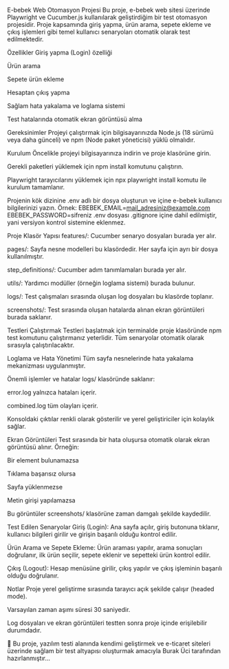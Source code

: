 E-bebek Web Otomasyon Projesi
Bu proje, e-bebek web sitesi üzerinde Playwright ve Cucumber.js kullanılarak geliştirdiğim bir test otomasyon projesidir. Proje kapsamında giriş yapma, ürün arama, sepete ekleme ve çıkış işlemleri gibi temel kullanıcı senaryoları otomatik olarak test edilmektedir.

Özellikler
Giriş yapma (Login) özelliği

Ürün arama

Sepete ürün ekleme

Hesaptan çıkış yapma

Sağlam hata yakalama ve loglama sistemi

Test hatalarında otomatik ekran görüntüsü alma

Gereksinimler
Projeyi çalıştırmak için bilgisayarınızda Node.js (18 sürümü veya daha günceli) ve npm (Node paket yöneticisi) yüklü olmalıdır.

Kurulum
Öncelikle projeyi bilgisayarınıza indirin ve proje klasörüne girin.

Gerekli paketleri yüklemek için npm install komutunu çalıştırın.

Playwright tarayıcılarını yüklemek için npx playwright install komutu ile kurulum tamamlanır.

Projenin kök dizinine .env adlı bir dosya oluşturun ve içine e-bebek kullanıcı bilgilerinizi yazın.
Örnek:
EBEBEK_EMAIL=mail_adresiniz@example.com
EBEBEK_PASSWORD=sifreniz
.env dosyası .gitignore içine dahil edilmiştir, yani versiyon kontrol sistemine eklenmez.

Proje Klasör Yapısı
features/: Cucumber senaryo dosyaları burada yer alır.

pages/: Sayfa nesne modelleri bu klasördedir. Her sayfa için ayrı bir dosya kullanılmıştır.

step_definitions/: Cucumber adım tanımlamaları burada yer alır.

utils/: Yardımcı modüller (örneğin loglama sistemi) burada bulunur.

logs/: Test çalışmaları sırasında oluşan log dosyaları bu klasörde toplanır.

screenshots/: Test sırasında oluşan hatalarda alınan ekran görüntüleri burada saklanır.

Testleri Çalıştırmak
Testleri başlatmak için terminalde proje klasöründe npm test komutunu çalıştırmanız yeterlidir.
Tüm senaryolar otomatik olarak sırasıyla çalıştırılacaktır.

Loglama ve Hata Yönetimi
Tüm sayfa nesnelerinde hata yakalama mekanizması uygulanmıştır.

Önemli işlemler ve hatalar logs/ klasöründe saklanır:

error.log yalnızca hataları içerir.

combined.log tüm olayları içerir.

Konsoldaki çıktılar renkli olarak gösterilir ve yerel geliştiriciler için kolaylık sağlar.

Ekran Görüntüleri
Test sırasında bir hata oluşursa otomatik olarak ekran görüntüsü alınır.
Örneğin:

Bir element bulunamazsa

Tıklama başarısız olursa

Sayfa yüklenmezse

Metin girişi yapılamazsa

Bu görüntüler screenshots/ klasörüne zaman damgalı şekilde kaydedilir.

Test Edilen Senaryolar
Giriş (Login):
Ana sayfa açılır, giriş butonuna tıklanır, kullanıcı bilgileri girilir ve girişin başarılı olduğu kontrol edilir.

Ürün Arama ve Sepete Ekleme:
Ürün araması yapılır, arama sonuçları doğrulanır, ilk ürün seçilir, sepete eklenir ve sepetteki ürün kontrol edilir.

Çıkış (Logout):
Hesap menüsüne girilir, çıkış yapılır ve çıkış işleminin başarılı olduğu doğrulanır.

Notlar
Proje yerel geliştirme sırasında tarayıcı açık şekilde çalışır (headed mode).

Varsayılan zaman aşımı süresi 30 saniyedir.

Log dosyaları ve ekran görüntüleri testten sonra proje içinde erişilebilir durumdadır.

🧪 Bu proje, yazılım testi alanında kendimi geliştirmek ve e-ticaret siteleri üzerinde sağlam bir test altyapısı oluşturmak amacıyla Burak Üci tarafından hazırlanmıştır...

